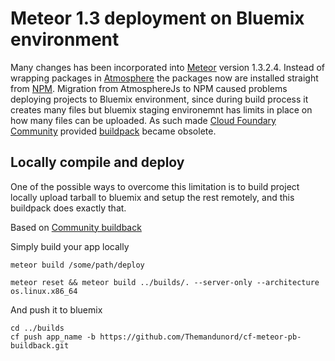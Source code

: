 # Meteor 1.3 deployment on Bluemix environment

Many changes has been incorporated into [Meteor](http://www.meteor.com) version 1.3.2.4. 
Instead of wrapping packages in [Atmosphere](https://atmospherejs.com/) the packages now
are installed straight from [NPM](https://www.npmjs.com/). Migration from 
AtmosphereJs to NPM caused problems deploying projects to Bluemix environment,
since during build process it creates many files but bluemix staging environemnt
has limits in place on how many files can be uploaded. As such made
[Cloud Foundary Community](https://www.cloudfoundry.org/) provided 
[buildpack](https://github.com/cloudfoundry-community/cf-meteor-buildpack) became obsolete.

## Locally compile and deploy

One of the possible ways to overcome this limitation is to build project locally upload 
tarball to bluemix and setup the rest remotely, and this buildpack does exactly that.

Based on [Community buildback](https://github.com/cloudfoundry-community/cf-meteor-buildpack)

Simply build your app locally
```
meteor build /some/path/deploy

meteor reset && meteor build ../builds/. --server-only --architecture os.linux.x86_64
```
And push it to bluemix
```
cd ../builds
cf push app_name -b https://github.com/Themandunord/cf-meteor-pb-buildback.git
```


